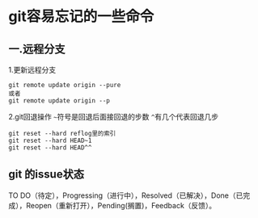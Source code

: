# git容易忘记的一些命令

## 一.远程分支

1.更新远程分支

```git
git remote update origin --pure
或者
git remote update origin --p
```

2.git回退操作
`~`符号是回退后面接回退的步数
`^`有几个代表回退几步

```git
git reset --hard reflog里的索引
git reset --hard HEAD~1
git reset --hard HEAD^^
```

## git 的issue状态

TO DO（待定），Progressing（进行中），Resolved（已解决），Done（已完成），Reopen（重新打开），Pending(搁置)，Feedback（反馈）。
